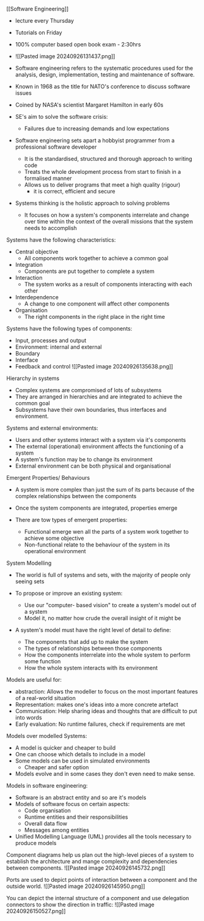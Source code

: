 [[Software Engineering]]
- lecture every Thursday 
- Tutorials on Friday

- 100% computer based open book exam - 2:30hrs
- ![[Pasted image 20240926131437.png]]

- Software engineering refers to the systematic procedures used for the analysis, design, implementation, testing and maintenance of software.
- Known in 1968 as the title for NATO's conference to discuss software issues
- Coined by NASA's scientist Margaret Hamilton in early 60s
- SE's aim to solve the software crisis:
	- Failures due to increasing demands and low expectations


- Software engineering sets apart a hobbyist programmer from a professional software developer

	- It is the standardised, structured and thorough approach to writing code
	- Treats the whole development process from start to finish in a formalised manner
	- Allows us to deliver programs that meet a high quality (rigour)
		- it is correct, efficient and secure


- Systems thinking is the holistic approach to solving problems
	- It focuses on how a system's components interrelate and change over time within the context of the overall missions that the system needs to accomplish



Systems have the following characteristics:
- Central objective
	- All components work together to achieve a common goal
- Integration
	- Components are put together to complete a system
- Interaction
	- The system works as a result of components interacting with each other
- Interdependence
	- A change to one component will affect other components
 - Organisation
	 - The right components in the right place in the right time


Systems have the following types of components:
- Input, processes and output
- Environment: internal and external
- Boundary
- Interface
- Feedback and control
![[Pasted image 20240926135638.png]]

Hierarchy in systems
- Complex systems are compromised of lots of subsystems
- They are arranged in hierarchies and are integrated to achieve the common goal
- Subsystems have their own boundaries, thus interfaces and environment.


Systems and external environments:
- Users and other systems interact with a system via it's components
- The external (operational) environment affects the functioning of a system
- A system's function may be to change its environment
- External environment can be both physical and organisational

Emergent Properties/ Behaviours
- A system is more complex than just the sum of its parts because of the complex relationships between the components
- Once the system components are integrated, properties emerge

- There are tow types of emergent properties:
	- Functional emerge wen all the parts of a system work together to achieve some objective
	- Non-functional relate to the behaviour of the system in its operational environment

System Modelling
- The world is full of systems and sets, with the majority of people only seeing sets
- To propose or improve an existing system:
	- Use our "computer- based vision" to create a system's model out of a system
	- Model it, no matter how crude the overall insight of it might be

- A system's model must have the right level of detail to define:
	- The components that add up to make the system
	- The types of relationships between those components
	- How the components interrelate into the whole system to perform some function
	- How the whole system interacts with its environment


Models are useful for:
- abstraction: Allows the modeller to focus on the most important features of a real-world situation
- Representation: makes one's ideas into a more concrete artefact
- Communication: Help sharing ideas and thoughts that are difficult to put into words
- Early evaluation: No runtime failures, check if requirements are met


Models over modelled Systems:
- A model is quicker and cheaper to build
- One can choose which details to include in a model
- Some models can be used in simulated environments 
	- Cheaper and safer option
- Models evolve and in some cases they don't even need to make sense.


Models in software engineering:
- Software is an abstract entity and so are it's models
- Models of software focus on certain aspects:
	- Code organisation
	- Runtime entities and their responsibilities
	- Overall data flow
	- Messages among entities
- Unified Modelling Language (UML) provides all the tools necessary to produce models

Component diagrams help us plan out the high-level pieces of a system to establish the architecture and mange complexity and dependencies between components. 
![[Pasted image 20240926145732.png]]

Ports are used to depict points of interaction between a component and the outside world.
![[Pasted image 20240926145950.png]]

You can depict the internal structure of a component and use delegation connectors to show the direction in traffic:
![[Pasted image 20240926150527.png]]

